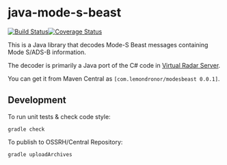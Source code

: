 # java-mode-s-beast

[![Build Status](https://travis-ci.org/wiseman/java-mode-s-beast.svg?branch=master)](https://travis-ci.org/wiseman/java-mode-s-beast)[![Coverage Status](https://coveralls.io/repos/github/wiseman/java-mode-s-beast/badge.svg?branch=master)](https://coveralls.io/github/wiseman/java-mode-s-beast?branch=master)

This is a Java library that decodes Mode-S Beast messages containing
Mode S/ADS-B information.

The decoder is primarily a Java port of the C# code in
[Virtual Radar Server](http://www.virtualradarserver.co.uk/).

You can get it from Maven Central as `[com.lemondronor/modesbeast 0.0.1]`.

## Development

To run unit tests & check code style:

```
gradle check
```

To publish to OSSRH/Central Repository:

```
gradle uploadArchives
```
